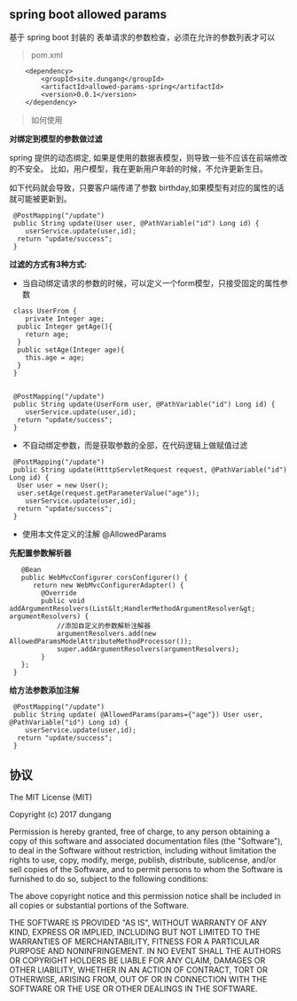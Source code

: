 spring boot allowed params
--

基于 spring boot 封装的 表单请求的参数检查，必须在允许的参数列表才可以

> pom.xml

```
	<dependency>
		<groupId>site.dungang</groupId>
		<artifactId>allowed-params-spring</artifactId>
		<version>0.0.1</version>
	</dependency>
```

> 如何使用


 **对绑定到模型的参数做过滤**

spring 提供的动态绑定, 如果是使用的数据表模型，则导致一些不应该在前端修改的不安全。
比如，用户模型，我在更新用户年龄的时候，不允许更新生日。
 
 如下代码就会导致，只要客户端传递了参数 birthday,如果模型有对应的属性的话就可能被更新到。
 
```
 @PostMapping("/update")
 public String update(User user, @PathVariable("id") Long id) {
 	userService.update(user,id);
  return "update/success";
 }
```
 
**过滤的方式有3种方式:**

- 当自动绑定请求的参数的时候，可以定义一个form模型，只接受固定的属性参数
 
```
 class UserFrom { 
 	private Integer age;
  public Integer getAge(){
  	return age;
  }
  public setAge(Integer age){
  	this.age = age;
  }
 }
 
```

```
 @PostMapping("/update")
 public String update(UserForm user, @PathVariable("id") Long id) {
 	userService.update(user,id);
  return "update/success";
 }
```

- 不自动绑定参数，而是获取参数的全部，在代码逻辑上做赋值过滤
 
```
 @PostMapping("/update")
 public String update(HtttpServletRequest request, @PathVariable("id") Long id) {
  User user = new User();
  user.setAge(request.getParameterValue("age"));
 	userService.update(user,id);
  return "update/success";
 }
```

- 使用本文件定义的注解 @AllowedParams

**先配置参数解析器**

```
   @Bean
   public WebMvcConfigurer corsConfigurer() {
      return new WebMvcConfigurerAdapter() {
		@Override
		public void addArgumentResolvers(List&lt;HandlerMethodArgumentResolver&gt; argumentResolvers) {
			//添加自定义的参数解析注解器
			argumentResolvers.add(new AllowedParamsModelAttributeMethodProcessor());
			super.addArgumentResolvers(argumentResolvers);
		}
   };
 }
```

**给方法参数添加注解**

```
 @PostMapping("/update")
 public String update( @AllowedParams(params={"age"}) User user, @PathVariable("id") Long id) {
 	userService.update(user,id);
  return "update/success";
 }
```
 

## 协议

The MIT License (MIT)

Copyright (c) 2017 dungang

Permission is hereby granted, free of charge, to any person obtaining a copy of
this software and associated documentation files (the "Software"), to deal in
the Software without restriction, including without limitation the rights to
use, copy, modify, merge, publish, distribute, sublicense, and/or sell copies of
the Software, and to permit persons to whom the Software is furnished to do so,
subject to the following conditions:

The above copyright notice and this permission notice shall be included in all
copies or substantial portions of the Software.

THE SOFTWARE IS PROVIDED "AS IS", WITHOUT WARRANTY OF ANY KIND, EXPRESS OR
IMPLIED, INCLUDING BUT NOT LIMITED TO THE WARRANTIES OF MERCHANTABILITY, FITNESS
FOR A PARTICULAR PURPOSE AND NONINFRINGEMENT. IN NO EVENT SHALL THE AUTHORS OR
COPYRIGHT HOLDERS BE LIABLE FOR ANY CLAIM, DAMAGES OR OTHER LIABILITY, WHETHER
IN AN ACTION OF CONTRACT, TORT OR OTHERWISE, ARISING FROM, OUT OF OR IN
CONNECTION WITH THE SOFTWARE OR THE USE OR OTHER DEALINGS IN THE SOFTWARE.
